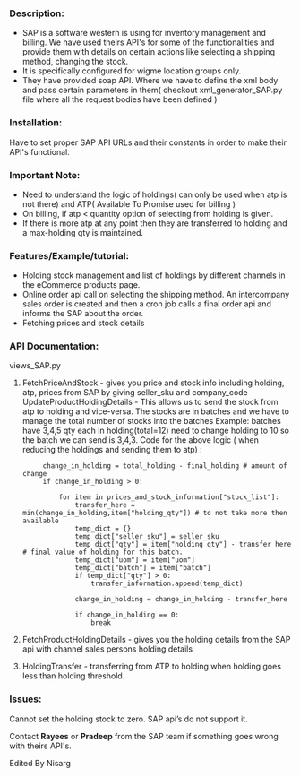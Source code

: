 ### **Description**:
- SAP is a software western is using for inventory management and billing. We have used theirs API's for some of the functionalities and provide them with details on certain actions like selecting a shipping method, changing the stock.
- It is specifically configured for wigme location groups only.
- They have provided soap API. Where we have to define the xml body and pass certain parameters in them( checkout xml_generator_SAP.py file where all the request bodies have been defined )

### **Installation**: 
Have to set proper SAP API URLs and their constants in order to make their API's functional.

### **Important Note:**
- Need to understand the logic of holdings( can only be used when atp is not there) and ATP( Available To Promise used for billing )
- On billing, if atp < quantity option of selecting from holding is given. 
- If there is more atp at any point then they are transferred to holding and a max-holding qty is maintained.

### **Features/Example/tutorial:**
- Holding stock management and list of holdings by different channels in the eCommerce products page.
- Online order api call on selecting the shipping method. An intercompany sales order is created and then a cron job calls a final order api and informs the SAP about the order.
- Fetching prices and stock details


### **API Documentation**: 
views_SAP.py

1. FetchPriceAndStock - gives you price and stock info including holding, atp, prices from SAP by giving seller_sku and company_code
UpdateProductHoldingDetails - This allows us to send the stock from atp to holding and vice-versa. The stocks are in batches and we have to manage the total number of stocks into the batches
Example: batches have 3,4,5 qty each in holding(total=12) need to change holding to 10 so the batch we can send is 3,4,3.
Code for the above logic ( when reducing the holdings and sending them to atp) :

            change_in_holding = total_holding - final_holding # amount of change
            if change_in_holding > 0:

                for item in prices_and_stock_information["stock_list"]:
                    transfer_here = min(change_in_holding,item["holding_qty"]) # to not take more then available
                    temp_dict = {}
                    temp_dict["seller_sku"] = seller_sku
                    temp_dict["qty"] = item["holding_qty"] - transfer_here # final value of holding for this batch.
                    temp_dict["uom"] = item["uom"]
                    temp_dict["batch"] = item["batch"]
                    if temp_dict["qty"] > 0:
                        transfer_information.append(temp_dict)

                    change_in_holding = change_in_holding - transfer_here

                    if change_in_holding == 0:
                        break 
 
2. FetchProductHoldingDetails - gives you the holding details from the SAP api with channel sales persons holding details
3. HoldingTransfer - transferring from ATP to holding when holding goes less than holding threshold.

### **Issues**:
Cannot set the holding stock to zero. SAP api’s do not support it.

Contact **Rayees** or **Pradeep** from the SAP team if something goes wrong with theirs API's.


Edited By Nisarg
